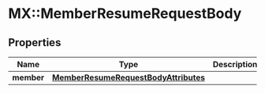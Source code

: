# MX::MemberResumeRequestBody

## Properties
Name | Type | Description | Notes
------------ | ------------- | ------------- | -------------
**member** | [**MemberResumeRequestBodyAttributes**](MemberResumeRequestBodyAttributes.md) |  | [optional] 


